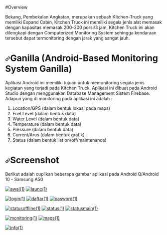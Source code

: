 #Overview
<p>Bekang, Pembekalan Angkatan, merupakan sebuah Kitchen-Truck yang memiliki Expand Cabin,
Kitchen Truck ini memiliki segala jenis alat memasak dengan kapasitas memasak 200-300 porsi/3 jam,
Kitchen Truck ini akan dilengkapi dengan Computerized Monitoring System
sehingga kendaraan tersebut dapat termonitoring dengan jarak yang sangat jauh.</p>
<h1><a id="user-content-ganilla-android-based-monitoring-system-ganilla" class="anchor" aria-hidden="true" href="#ganilla-android-based-monitoring-system-ganilla"><svg class="octicon octicon-link" viewBox="0 0 16 16" version="1.1" width="16" height="16" aria-hidden="true"><path fill-rule="evenodd" d="M7.775 3.275a.75.75 0 001.06 1.06l1.25-1.25a2 2 0 112.83 2.83l-2.5 2.5a2 2 0 01-2.83 0 .75.75 0 00-1.06 1.06 3.5 3.5 0 004.95 0l2.5-2.5a3.5 3.5 0 00-4.95-4.95l-1.25 1.25zm-4.69 9.64a2 2 0 010-2.83l2.5-2.5a2 2 0 012.83 0 .75.75 0 001.06-1.06 3.5 3.5 0 00-4.95 0l-2.5 2.5a3.5 3.5 0 004.95 4.95l1.25-1.25a.75.75 0 00-1.06-1.06l-1.25 1.25a2 2 0 01-2.83 0z"></path></svg></a>Ganilla (Android-Based Monitoring System Ganilla)</h1>
<p>Aplikasi Android ini memiliki tujuan untuk memonitoring segala jenis kegiatan yang terjadi pada Kitchen Truck,
Aplikasi ini dibuat pada Android Studio dengan menggunakan Database Management Sistem Firebase.
Adapun yang di monitoring pada aplikasi ini adalah :</p>
<ol>
<li>Location/GPS (dalam bentuk lokasi pada maps)</li>
<li>Fuel Level (dalam bentuk data)</li>
<li>Water Level (dalam bentuk data)</li>
<li>Temperature (dalam bentuk data)</li>
<li>Pressure (dalam bentuk data)</li>
<li>Current/Arus (dalam bentuk grafik)</li>
<li>Status (dalam bentuk list on/off/maintenance)</li>
</ol>
<h1><a id="user-content-screenshot" class="anchor" aria-hidden="true" href="#screenshot"><svg class="octicon octicon-link" viewBox="0 0 16 16" version="1.1" width="16" height="16" aria-hidden="true"><path fill-rule="evenodd" d="M7.775 3.275a.75.75 0 001.06 1.06l1.25-1.25a2 2 0 112.83 2.83l-2.5 2.5a2 2 0 01-2.83 0 .75.75 0 00-1.06 1.06 3.5 3.5 0 004.95 0l2.5-2.5a3.5 3.5 0 00-4.95-4.95l-1.25 1.25zm-4.69 9.64a2 2 0 010-2.83l2.5-2.5a2 2 0 012.83 0 .75.75 0 001.06-1.06 3.5 3.5 0 00-4.95 0l-2.5 2.5a3.5 3.5 0 004.95 4.95l1.25-1.25a.75.75 0 00-1.06-1.06l-1.25 1.25a2 2 0 01-2.83 0z"></path></svg></a>Screenshot</h1>
<p>Berikut adalah cuplikan beberapa gambar aplikasi pada Android Q/Android 10 - Samsung A50</p>
<p><a target="_blank" rel="noopener noreferrer" href="https://user-images.githubusercontent.com/62535142/86505218-29d55600-bdec-11ea-9985-eb2b8ac5e73f.jpg"><img src="https://user-images.githubusercontent.com/62535142/86505218-29d55600-bdec-11ea-9985-eb2b8ac5e73f.jpg" alt="awal(1)" style="max-width:100%;"></a>
<a target="_blank" rel="noopener noreferrer" href="https://user-images.githubusercontent.com/62535142/86505231-4f625f80-bdec-11ea-9abe-dbb8057c9213.jpg"><img src="https://user-images.githubusercontent.com/62535142/86505231-4f625f80-bdec-11ea-9abe-dbb8057c9213.jpg" alt="launc(1)" style="max-width:100%;"></a></p>
<p><a target="_blank" rel="noopener noreferrer" href="https://user-images.githubusercontent.com/62535142/86505240-60ab6c00-bdec-11ea-91e3-22000dcfc19d.jpg"><img src="https://user-images.githubusercontent.com/62535142/86505240-60ab6c00-bdec-11ea-91e3-22000dcfc19d.jpg" alt="login(1)" style="max-width:100%;"></a>
<a target="_blank" rel="noopener noreferrer" href="https://user-images.githubusercontent.com/62535142/86505239-60ab6c00-bdec-11ea-8cbb-bcc51ed1d588.jpg"><img src="https://user-images.githubusercontent.com/62535142/86505239-60ab6c00-bdec-11ea-8cbb-bcc51ed1d588.jpg" alt="daftar(1)" style="max-width:100%;"></a>
<a target="_blank" rel="noopener noreferrer" href="https://user-images.githubusercontent.com/62535142/86505238-5f7a3f00-bdec-11ea-9131-993a26e05d33.jpg"><img src="https://user-images.githubusercontent.com/62535142/86505238-5f7a3f00-bdec-11ea-9131-993a26e05d33.jpg" alt="pasword(1)" style="max-width:100%;"></a></p>
<p><a target="_blank" rel="noopener noreferrer" href="https://user-images.githubusercontent.com/62535142/86505258-8a649300-bdec-11ea-81f9-58b82dc9277a.jpg"><img src="https://user-images.githubusercontent.com/62535142/86505258-8a649300-bdec-11ea-81f9-58b82dc9277a.jpg" alt="statusoffline(1)" style="max-width:100%;"></a>
<a target="_blank" rel="noopener noreferrer" href="https://user-images.githubusercontent.com/62535142/86505259-8b95c000-bdec-11ea-94e3-ab73dafad3b0.jpg"><img src="https://user-images.githubusercontent.com/62535142/86505259-8b95c000-bdec-11ea-94e3-ab73dafad3b0.jpg" alt="status(1)" style="max-width:100%;"></a>
<a target="_blank" rel="noopener noreferrer" href="https://user-images.githubusercontent.com/62535142/86505260-8c2e5680-bdec-11ea-9d7b-fe8658e114fb.jpg"><img src="https://user-images.githubusercontent.com/62535142/86505260-8c2e5680-bdec-11ea-9d7b-fe8658e114fb.jpg" alt="statusmain(1)" style="max-width:100%;"></a></p>
<p><a target="_blank" rel="noopener noreferrer" href="https://user-images.githubusercontent.com/62535142/86505287-cef02e80-bdec-11ea-8403-09ab32c18fe2.jpg"><img src="https://user-images.githubusercontent.com/62535142/86505287-cef02e80-bdec-11ea-8403-09ab32c18fe2.jpg" alt="monitoring(1)" style="max-width:100%;"></a>
<a target="_blank" rel="noopener noreferrer" href="https://user-images.githubusercontent.com/62535142/86505289-d0215b80-bdec-11ea-80c5-d7fc7e16b222.jpg"><img src="https://user-images.githubusercontent.com/62535142/86505289-d0215b80-bdec-11ea-80c5-d7fc7e16b222.jpg" alt="maps(1)" style="max-width:100%;"></a></p>
<p><a target="_blank" rel="noopener noreferrer" href="https://user-images.githubusercontent.com/62535142/86505275-aa945200-bdec-11ea-9fdf-87deba1d3881.jpg"><img src="https://user-images.githubusercontent.com/62535142/86505275-aa945200-bdec-11ea-9fdf-87deba1d3881.jpg" alt="info(1)" style="max-width:100%;"></a></p>
</article>
